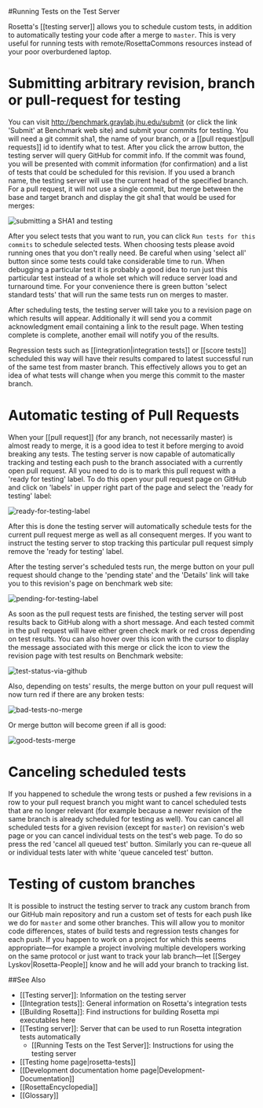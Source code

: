 #Running Tests on the Test Server

Rosetta's [[testing server]] allows you to schedule custom tests, in addition to automatically testing your code after a merge to `master`. 
This is very useful for running tests with remote/RosettaCommons resources instead of your poor overburdened laptop.

Submitting arbitrary revision, branch or pull-request for testing
=================================================================

You can visit http://benchmark.graylab.jhu.edu/submit (or click the link 'Submit' at Benchmark web site) and submit your commits for testing. 
You will need a git commit sha1, the name of your branch, or a [[pull request|pull requests]] id to identify what to test.
After you click the arrow button, the testing server will query GitHub for commit info.
If the commit was found, you will be presented with commit information (for confirmation) and a list of tests that could be scheduled for this revision. 
If you used a branch name, the testing server will use the current head of the specified branch.
For a pull request, it will not use a single commit, but merge between the base and target branch and display the git sha1 that would be used for merges:

![submitting a SHA1 and testing](images/running_tests_on_server_1.jpg)

After you select tests that you want to run, you can click `Run tests for this commits` to schedule selected tests. 
When choosing tests please avoid running ones that you don't really need. 
Be careful when using 'select all' button since some tests could take considerable time to run. 
When debugging a particular test it is probably a good idea to run just this particular test instead of a whole set which will reduce server load and turnaround time. 
For your convenience there is green button 'select standard tests' that will run the same tests run on merges to master.

After scheduling tests, the testing server will take you to a revision page on which results will appear. 
Additionally it will send you a commit acknowledgment email containing a link to the result page.
When testing complete is complete, another email will notify you of the results. 

Regression tests such as [[integration|integration tests]] or [[score tests]] scheduled this way will have their results compared to latest successful run of the same test from master branch. 
This effectively allows you to get an idea of what tests will change when you merge this commit to the master branch.

Automatic testing of Pull Requests 
==================================
When your [[pull request]] (for any branch, not necessarily master) is almost ready to merge, it is a good idea to test it before merging to avoid breaking any tests. 
The testing server is now capable of automatically tracking and testing each push to the branch associated with a currently open pull request. 
All you need to do is to mark this pull request with a 'ready for testing' label. 
To do this open your pull request page on GitHub and click on 'labels' in upper right part of the page and select the 'ready for testing' label:

![ready-for-testing-label](images/running_tests_on_server_2.jpg)

After this is done the testing server will automatically schedule tests for the current pull request merge as well as all consequent merges. 
If you want to instruct the testing server to stop tracking this particular pull request simply remove the 'ready for testing' label.

After the testing server's scheduled tests run, the merge button on your pull request should change to the 'pending state' and the 'Details' link will take you to this revision's page on benchmark web site:

![pending-for-testing-label](images/running_tests_on_server_3.png)

As soon as the pull request tests are finished, the testing server will post results back to GitHub along with a short message. 
And each tested commit in the pull request will have either green check mark or red cross depending on test results. 
You can also hover over this icon with the cursor to display the message associated with this merge or click the icon to view the revision page with test results on Benchmark website:

![test-status-via-github](images/running_tests_on_server_4.png)

Also, depending on tests' results, the merge button on your pull request will now turn red if there are any broken tests:

![bad-tests-no-merge](images/running_tests_on_server_5.png)

Or merge button will become green if all is good:

![good-tests-merge](images/running_tests_on_server_6.png)

Canceling scheduled tests
=========================
If you happened to schedule the wrong tests or pushed a few revisions in a row to your pull request branch you might want to cancel scheduled tests that are no longer relevant (for example because a newer revision of the same branch is already scheduled for testing as well). 
You can cancel all scheduled tests for a given revision (except for `master`) on revision's web page or you can cancel individual tests on the test's web page. 
To do so press the red 'cancel all queued test' button. 
Similarly you can re-queue all or individual tests later with white 'queue canceled test' button. 

Testing of custom branches
==========================
It is possible to instruct the testing server to track any custom branch from our GitHub main repository and run a custom set of tests for each push like we do for `master` and some other branches. 
This will allow you to monitor code differences, states of build tests and regression tests changes for each push. 
If you happen to work on a project for which this seems appropriate—for example a project involving multiple developers working on the same protocol or just want to track your lab branch—let [[Sergey Lyskov|Rosetta-People]] know and he will add your branch to tracking list.

##See Also

* [[Testing server]]: Information on the testing server
* [[Integration tests]]: General information on Rosetta's integration tests
* [[Building Rosetta]]: Find instructions for building Rosetta mpi executables here
* [[Testing server]]: Server that can be used to run Rosetta integration tests automatically
  * [[Running Tests on the Test Server]]: Instructions for using the testing server
* [[Testing home page|rosetta-tests]]
* [[Development documentation home page|Development-Documentation]]
* [[RosettaEncyclopedia]]
* [[Glossary]]